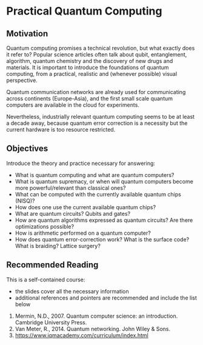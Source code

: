 # Practical Quantum Computing

## Motivation
Quantum computing promises a technical revolution, but what exactly does it refer to? Popular science articles often talk about qubit, entanglement, algorithm, quantum chemistry and the discovery of new drugs and materials. It is important to introduce the foundations of quantum computing, from a practical, realistic and (whenever possible) visual perspective.

Quantum communication networks are already used for communicating across continents (Europe-Asia), and the first small scale quantum computers are available in the cloud for experiments. 


Nevertheless, industrially relevant quantum computing seems to be at least a decade away, because quantum error correction is a necessity but the current hardware is too resource restricted. 

## Objectives
Introduce the theory and practice necessary for answering:

* What is quantum computing and what are quantum computers?
* What is quantum supremacy, or when will quantum computers become more powerful/relevant than classical ones?
* What can be computed with the currently available quantum chips (NISQ)?
* How does one use the current available quantum chips?
* What are quantum circuits? Qubits and gates?
* How are quantum algorithms expressed as quantum circuits? Are there optimizations possible?
* How is arithmetic performed on a quantum computer?
* How does quantum error-correction work? What is the surface code? What is braiding? Lattice surgery?


## Recommended Reading

This is a self-contained course:
* the slides cover all the necessary information
* additional references and pointers are recommended and include the list below

1. Mermin, N.D., 2007. Quantum computer science: an introduction. Cambridge University Press.
2. Van Meter, R., 2014. Quantum networking. John Wiley & Sons.
3. https://www.iqmacademy.com/curriculum/index.html